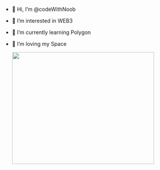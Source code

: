- 👋 Hi, I’m @codeWithNoob
- 👀 I’m interested in WEB3
- 🌱 I’m currently learning Polygon 
- 💞️ I’m loving my Space


  <img align="centre" src=" https://img.freepik.com/free-photo/view-3d-businessman_23-2150709872.jpg" width="380" height="300" />
 


<!---
codeWithNoob/codeWithNoob is a ✨ special ✨ repository because its `README.md` (this file) appears on your GitHub profile.
You can click the Preview link to take a look at your changes.
--->
